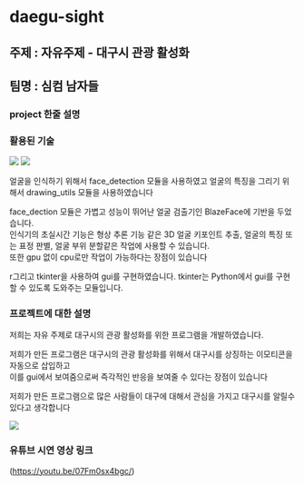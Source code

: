 # daegu-sight
## 주제 : 자유주제 - 대구시 관광 활성화
## 팀명 : 심컴 남자들
### project 한줄 설명


### 활용된 기술

<img src="https://img.shields.io/badge/Python-3776ABstyle=flat&logo=OpenCV&logoColor=white"/> <img src="https://img.shields.io/badge/OpenCV-5C3EE8style=flat&logo=OpenCV&logoColor=white"/>
<p>얼굴을 인식하기 위해서 face_detection 모듈을 사용하였고 얼굴의 특징을 그리기 위해서 drawing_utils 모듈을 사용하였습니다</p>
<P>face_dection 모듈은 가볍고 성능이 뛰어난 얼굴 검출기인 BlazeFace에 기반을 두었습니다. <br>인식기의 초실시간 기능은 형상 추론 기능 같은 3D 얼굴 키포인트 추출, 얼굴의 특징 또는 표정 판별, 얼굴 부위 분할같은 작업에 사용할 수 있습니다.<br> 또한 gpu 없이 cpu로만 작업이 가능하다는 장점이 있습니다
<p>r그리고 tkinter을 사용하여 gui를 구현하였습니다. tkinter는 Python에서 gui를 구현할 수 있도록 도와주는 모듈입니다. <p>

  
### 프로젝트에 대한 설명
<p>저희는 자유 주제로 대구시의 관광 활성화를 위한 프로그램을 개발하였습니다.</p>
<p>저희가 만든 프로그램은  대구시의 관광 활성화를 위해서 대구시를 상징하는 이모티콘을 자동으로 삽입하고<br> 이를 gui에서 보여줌으로써 즉각적인 반응을 보여줄 수 있다는 장점이 있습니다</p>
<p>저희가 만든 프로그램으로 많은 사람들이 대구에 대해서 관심을 가지고 대구시를 알릴수 있다고 생각합니다</p>

<img src="https://github.com/sang-hash/daegu-sight/blob/main/image/img.png"/>

### 유튜브 시연 영상 링크
(https://youtu.be/07Fm0sx4bgc/)



